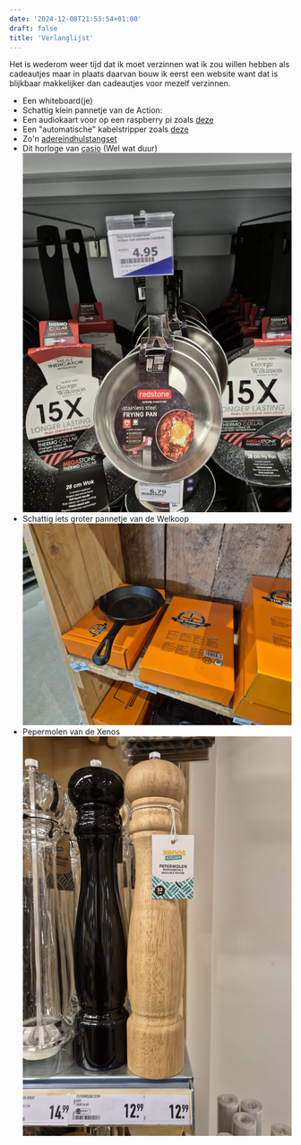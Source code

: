 ```yaml
---
date: '2024-12-08T21:53:54+01:00'
draft: false
title: 'Verlanglijst'
---
```

Het is wederom weer tijd dat ik moet verzinnen wat ik zou willen hebben als cadeautjes maar in plaats daarvan bouw ik eerst een website want dat is blijkbaar makkelijker dan cadeautjes voor mezelf verzinnen.

- Een whiteboard(je)
- Schattig klein pannetje van de Action:
- Een audiokaart voor op een raspberry pi zoals [deze](https://www.sossolutions.nl/hifiberry-dac-plus-phone)
- Een "automatische" kabelstripper zoals [deze](https://www.hornbach.nl/p/jokari-kabelstripper-super-4-plus-0-2-6-0-mm/10481079/)
- Zo'n [adereindhulstangset](https://www.hbm-machines.com/nl/p/hbm-1200-delige-hbm-kabelkrimptang-kabelschoentang-adereindhulstang?kb=ga_pm_18574139443_&gad_source=1&gclid=EAIaIQobChMIr57F75GZigMVsaeDBx2n-xhxEAQYByABEgK0qvD_BwE)
- Dit horloge van [casio](https://www.casio.com/nl/watches/casio/product.AE-1200WHD-1AV/) (Wel wat duur)
![ActionPannetje](ActionPannetje.jpg)
- Schattig iets groter pannetje van de Welkoop
![WelkoopPannetje](WelkoopPannetje.jpg)
- Pepermolen van de Xenos
![Pepermolen](Pepermolen.jpg)